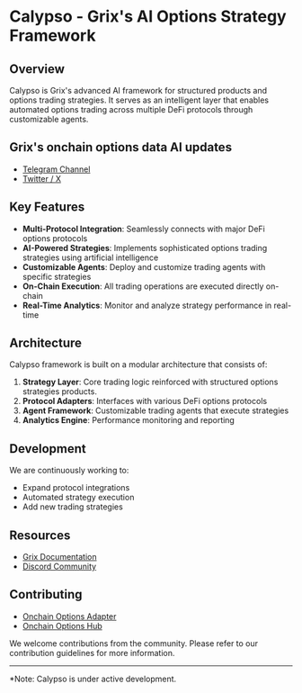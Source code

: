 # Calypso - Grix's AI Options Strategy Framework

## Overview

Calypso is Grix's advanced AI framework for structured products and options trading strategies. It serves as an intelligent layer that enables automated options trading across multiple DeFi protocols through customizable agents.

## Grix's onchain options data AI updates

- [Telegram Channel](https://web.telegram.org/k/#@Calypso_by_Grix)
- [Twitter / X](https://x.com/calypso_by_grix)

## Key Features

- **Multi-Protocol Integration**: Seamlessly connects with major DeFi options protocols
- **AI-Powered Strategies**: Implements sophisticated options trading strategies using artificial intelligence
- **Customizable Agents**: Deploy and customize trading agents with specific strategies
- **On-Chain Execution**: All trading operations are executed directly on-chain
- **Real-Time Analytics**: Monitor and analyze strategy performance in real-time

## Architecture

Calypso framework is built on a modular architecture that consists of:

1. **Strategy Layer**: Core trading logic reinforced with structured options strategies products.
2. **Protocol Adapters**: Interfaces with various DeFi options protocols
3. **Agent Framework**: Customizable trading agents that execute strategies
4. **Analytics Engine**: Performance monitoring and reporting

## Development

We are continuously working to:

- Expand protocol integrations
- Automated strategy execution
- Add new trading strategies

## Resources

- [Grix Documentation](https://docs.grix.finance)
- [Discord Community](https://discord.gg/ZgPpr9psqp)

## Contributing

- [Onchain Options Adapter](https://github.com/grixprotocol/defi-options-adapters)
- [Onchain Options Hub](https://github.com/grixprotocol/defi-options-hub)

We welcome contributions from the community. Please refer to our contribution guidelines for more information.

---

*Note: Calypso is under active development.
